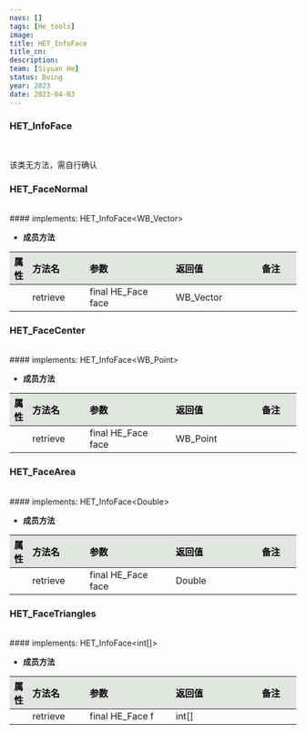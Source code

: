 ```yaml
---
navs: []
tags: [He_tools]
image:
title: HET_InfoFace
title_cn:
description: 
team: [Siyuan He]
status: Doing
year: 2023
date: 2023-04-03
---
```

<style>
table th:first-of-type {
width:5%;
}
table th:nth-of-type(2) {
width:20%;
}
table th:nth-of-type(3) {
width:30%;
}
table th:nth-of-type(4) {
width:30%;
}
table th:nth-of-type(5) {
width:8cm;
}
table th {
color: rgba(0,0,0)!important;
font-weight: bold; /*加粗*/
/* text-align: center !important; 内容居中，加上 !important 避免被 Markdown 样式覆盖 */
background: rgba(224,229,223,10)!important; /*背景色*/
}
</style>
            


### HET_InfoFace

<br>

该类无方法，需自行确认

### HET_FaceNormal

<br>
#### implements:  HET_InfoFace&lt;WB_Vector&gt;
<br>


- **成员方法**

| 属性   | 方法名      | 参数                 | 返回值       | 备注   |
|:-----|:---------|:-------------------|:----------|:-----|
|      | retrieve | final HE_Face face | WB_Vector |      |

### HET_FaceCenter

<br>
#### implements:  HET_InfoFace&lt;WB_Point&gt;
<br>


- **成员方法**

| 属性   | 方法名      | 参数                 | 返回值      | 备注   |
|:-----|:---------|:-------------------|:---------|:-----|
|      | retrieve | final HE_Face face | WB_Point |      |

### HET_FaceArea

<br>
#### implements:  HET_InfoFace&lt;Double&gt;
<br>


- **成员方法**

| 属性   | 方法名      | 参数                 | 返回值    | 备注   |
|:-----|:---------|:-------------------|:-------|:-----|
|      | retrieve | final HE_Face face | Double |      |

### HET_FaceTriangles

<br>
#### implements:  HET_InfoFace&lt;int[]&gt;
<br>


- **成员方法**

| 属性   | 方法名      | 参数              | 返回值   | 备注   |
|:-----|:---------|:----------------|:------|:-----|
|      | retrieve | final HE_Face f | int[] |      |